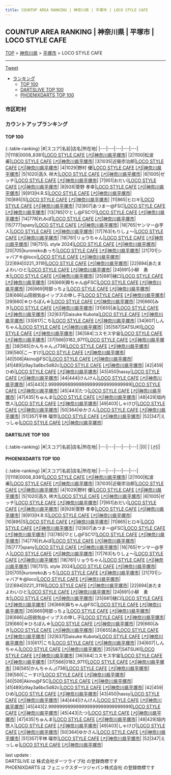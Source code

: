 ```yaml
---
title: COUNTUP AREA RANKING | 神奈川県 | 平塚市 | LOCO STYLE CAFE
---
```

## COUNTUP AREA RANKING | 神奈川県 | 平塚市 | LOCO STYLE CAFE

[TOP](/darts/rank/) > [神奈川県](/darts/rank/神奈川県/) > [平塚市](/darts/rank/神奈川県/平塚市/) > LOCO STYLE CAFE

___

<a href="https://twitter.com/share?ref_src=twsrc%5Etfw" data-text="COUNTUP AREA RANKING | 神奈川県平塚市LOCO STYLE CAFE" class="twitter-share-button" data-hashtags="DARTSLIVE,PHOENIXDARTS,darts,ダーツ" data-show-count="false">Tweet</a>

* [ランキング](#カウントアップランキング)
    * [TOP 100](#top-100)
    * [DARTSLIVE TOP 100](#dartslive-top-100)
    * [PHOENIXDARTS TOP 100](#phoenixdarts-top-100)

### 市区町村

<ul>

</ul>

### カウントアップランキング

#### TOP 100



{:.table-ranking}
|#|スコア|名前|店名|所在地|
|---|---|---|---|---|
|1|1118|<span class="rank-name-pd">0008_8381</span>|<a href="/darts/rank/shops/94775.html">LOCO STYLE CAFE</a> <a href="https://vs.phoenixdarts.com/jp/shop/shopDetailInfo/s_94775?s_seq=94775">[↗]</a>|<a href="/darts/rank/神奈川県/平塚市">神奈川県平塚市</a>|
|2|1100|<span class="rank-name-pd"><span class="pro-icon-pd"></span>松波 甫</span>|<a href="/darts/rank/shops/94775.html">LOCO STYLE CAFE</a> <a href="https://vs.phoenixdarts.com/jp/shop/shopDetailInfo/s_94775?s_seq=94775">[↗]</a>|<a href="/darts/rank/神奈川県/平塚市">神奈川県平塚市</a>|
|3|1035|<span class="rank-name-pd">近衞宗治郎</span>|<a href="/darts/rank/shops/94775.html">LOCO STYLE CAFE</a> <a href="https://vs.phoenixdarts.com/jp/shop/shopDetailInfo/s_94775?s_seq=94775">[↗]</a>|<a href="/darts/rank/神奈川県/平塚市">神奈川県平塚市</a>|
|4|1029|<span class="rank-name-pd"><span class="pro-icon-pd"></span>野村 優</span>|<a href="/darts/rank/shops/94775.html">LOCO STYLE CAFE</a> <a href="https://vs.phoenixdarts.com/jp/shop/shopDetailInfo/s_94775?s_seq=94775">[↗]</a>|<a href="/darts/rank/神奈川県/平塚市">神奈川県平塚市</a>|
|5|1020|<span class="rank-name-pd"><span class="pro-icon-pd"></span>高久 祥大</span>|<a href="/darts/rank/shops/94775.html">LOCO STYLE CAFE</a> <a href="https://vs.phoenixdarts.com/jp/shop/shopDetailInfo/s_94775?s_seq=94775">[↗]</a>|<a href="/darts/rank/神奈川県/平塚市">神奈川県平塚市</a>|
|6|1005|<span class="rank-name-pd">ゼッチ</span>|<a href="/darts/rank/shops/94775.html">LOCO STYLE CAFE</a> <a href="https://vs.phoenixdarts.com/jp/shop/shopDetailInfo/s_94775?s_seq=94775">[↗]</a>|<a href="/darts/rank/神奈川県/平塚市">神奈川県平塚市</a>|
|7|951|<span class="rank-name-pd">おだい</span>|<a href="/darts/rank/shops/94775.html">LOCO STYLE CAFE</a> <a href="https://vs.phoenixdarts.com/jp/shop/shopDetailInfo/s_94775?s_seq=94775">[↗]</a>|<a href="/darts/rank/神奈川県/平塚市">神奈川県平塚市</a>|
|8|928|<span class="rank-name-pd"><span class="pro-icon-pd"></span>菅野 孝幸</span>|<a href="/darts/rank/shops/94775.html">LOCO STYLE CAFE</a> <a href="https://vs.phoenixdarts.com/jp/shop/shopDetailInfo/s_94775?s_seq=94775">[↗]</a>|<a href="/darts/rank/神奈川県/平塚市">神奈川県平塚市</a>|
|9|913|<span class="rank-name-pd">H.R.S</span>|<a href="/darts/rank/shops/94775.html">LOCO STYLE CAFE</a> <a href="https://vs.phoenixdarts.com/jp/shop/shopDetailInfo/s_94775?s_seq=94775">[↗]</a>|<a href="/darts/rank/神奈川県/平塚市">神奈川県平塚市</a>|
|10|895|<span class="rank-name-pd">S</span>|<a href="/darts/rank/shops/94775.html">LOCO STYLE CAFE</a> <a href="https://vs.phoenixdarts.com/jp/shop/shopDetailInfo/s_94775?s_seq=94775">[↗]</a>|<a href="/darts/rank/神奈川県/平塚市">神奈川県平塚市</a>|
|11|865|<span class="rank-name-pd">ヒロキ</span>|<a href="/darts/rank/shops/94775.html">LOCO STYLE CAFE</a> <a href="https://vs.phoenixdarts.com/jp/shop/shopDetailInfo/s_94775?s_seq=94775">[↗]</a>|<a href="/darts/rank/神奈川県/平塚市">神奈川県平塚市</a>|
|12|807|<span class="rank-name-pd">あつまー@FSC</span>|<a href="/darts/rank/shops/94775.html">LOCO STYLE CAFE</a> <a href="https://vs.phoenixdarts.com/jp/shop/shopDetailInfo/s_94775?s_seq=94775">[↗]</a>|<a href="/darts/rank/神奈川県/平塚市">神奈川県平塚市</a>|
|13|785|<span class="rank-name-pd">♡とし@FSC♡</span>|<a href="/darts/rank/shops/94775.html">LOCO STYLE CAFE</a> <a href="https://vs.phoenixdarts.com/jp/shop/shopDetailInfo/s_94775?s_seq=94775">[↗]</a>|<a href="/darts/rank/神奈川県/平塚市">神奈川県平塚市</a>|
|14|778|<span class="rank-name-pd">れみぽ</span>|<a href="/darts/rank/shops/94775.html">LOCO STYLE CAFE</a> <a href="https://vs.phoenixdarts.com/jp/shop/shopDetailInfo/s_94775?s_seq=94775">[↗]</a>|<a href="/darts/rank/神奈川県/平塚市">神奈川県平塚市</a>|
|15|777|<span class="rank-name-pd">spany</span>|<a href="/darts/rank/shops/94775.html">LOCO STYLE CAFE</a> <a href="https://vs.phoenixdarts.com/jp/shop/shopDetailInfo/s_94775?s_seq=94775">[↗]</a>|<a href="/darts/rank/神奈川県/平塚市">神奈川県平塚市</a>|
|16|765|<span class="rank-name-pd">ヤンマー@芋人</span>|<a href="/darts/rank/shops/94775.html">LOCO STYLE CAFE</a> <a href="https://vs.phoenixdarts.com/jp/shop/shopDetailInfo/s_94775?s_seq=94775">[↗]</a>|<a href="/darts/rank/神奈川県/平塚市">神奈川県平塚市</a>|
|17|763|<span class="rank-name-pd">もりしょ〜</span>|<a href="/darts/rank/shops/94775.html">LOCO STYLE CAFE</a> <a href="https://vs.phoenixdarts.com/jp/shop/shopDetailInfo/s_94775?s_seq=94775">[↗]</a>|<a href="/darts/rank/神奈川県/平塚市">神奈川県平塚市</a>|
|18|761|<span class="rank-name-pd">リョウちゃん</span>|<a href="/darts/rank/shops/94775.html">LOCO STYLE CAFE</a> <a href="https://vs.phoenixdarts.com/jp/shop/shopDetailInfo/s_94775?s_seq=94775">[↗]</a>|<a href="/darts/rank/神奈川県/平塚市">神奈川県平塚市</a>|
|19|751|<span class="rank-name-pd">L style 2024</span>|<a href="/darts/rank/shops/94775.html">LOCO STYLE CAFE</a> <a href="https://vs.phoenixdarts.com/jp/shop/shopDetailInfo/s_94775?s_seq=94775">[↗]</a>|<a href="/darts/rank/神奈川県/平塚市">神奈川県平塚市</a>|
|20|705|<span class="rank-name-pd">kuronekoあっち</span>|<a href="/darts/rank/shops/94775.html">LOCO STYLE CAFE</a> <a href="https://vs.phoenixdarts.com/jp/shop/shopDetailInfo/s_94775?s_seq=94775">[↗]</a>|<a href="/darts/rank/神奈川県/平塚市">神奈川県平塚市</a>|
|21|701|<span class="rank-name-pd">シャバアキ@loco</span>|<a href="/darts/rank/shops/94775.html">LOCO STYLE CAFE</a> <a href="https://vs.phoenixdarts.com/jp/shop/shopDetailInfo/s_94775?s_seq=94775">[↗]</a>|<a href="/darts/rank/神奈川県/平塚市">神奈川県平塚市</a>|
|22|694|<span class="rank-name-pd">0221_3119</span>|<a href="/darts/rank/shops/94775.html">LOCO STYLE CAFE</a> <a href="https://vs.phoenixdarts.com/jp/shop/shopDetailInfo/s_94775?s_seq=94775">[↗]</a>|<a href="/darts/rank/神奈川県/平塚市">神奈川県平塚市</a>|
|22|694|<span class="rank-name-pd">あたまよわいひと</span>|<a href="/darts/rank/shops/94775.html">LOCO STYLE CAFE</a> <a href="https://vs.phoenixdarts.com/jp/shop/shopDetailInfo/s_94775?s_seq=94775">[↗]</a>|<a href="/darts/rank/神奈川県/平塚市">神奈川県平塚市</a>|
|24|691|<span class="rank-name-pd">小柳　勇太</span>|<a href="/darts/rank/shops/94775.html">LOCO STYLE CAFE</a> <a href="https://vs.phoenixdarts.com/jp/shop/shopDetailInfo/s_94775?s_seq=94775">[↗]</a>|<a href="/darts/rank/神奈川県/平塚市">神奈川県平塚市</a>|
|25|681|<span class="rank-name-pd">樋口</span>|<a href="/darts/rank/shops/94775.html">LOCO STYLE CAFE</a> <a href="https://vs.phoenixdarts.com/jp/shop/shopDetailInfo/s_94775?s_seq=94775">[↗]</a>|<a href="/darts/rank/神奈川県/平塚市">神奈川県平塚市</a>|
|26|669|<span class="rank-name-pd">舜ちゃん@FSC</span>|<a href="/darts/rank/shops/94775.html">LOCO STYLE CAFE</a> <a href="https://vs.phoenixdarts.com/jp/shop/shopDetailInfo/s_94775?s_seq=94775">[↗]</a>|<a href="/darts/rank/神奈川県/平塚市">神奈川県平塚市</a>|
|26|669|<span class="rank-name-pd">阿部っちょ</span>|<a href="/darts/rank/shops/94775.html">LOCO STYLE CAFE</a> <a href="https://vs.phoenixdarts.com/jp/shop/shopDetailInfo/s_94775?s_seq=94775">[↗]</a>|<a href="/darts/rank/神奈川県/平塚市">神奈川県平塚市</a>|
|28|666|<span class="rank-name-pd">山田弱気@イップスの申し子</span>|<a href="/darts/rank/shops/94775.html">LOCO STYLE CAFE</a> <a href="https://vs.phoenixdarts.com/jp/shop/shopDetailInfo/s_94775?s_seq=94775">[↗]</a>|<a href="/darts/rank/神奈川県/平塚市">神奈川県平塚市</a>|
|29|660|<span class="rank-name-pd">☆ひろぽん☆</span>|<a href="/darts/rank/shops/94775.html">LOCO STYLE CAFE</a> <a href="https://vs.phoenixdarts.com/jp/shop/shopDetailInfo/s_94775?s_seq=94775">[↗]</a>|<a href="/darts/rank/神奈川県/平塚市">神奈川県平塚市</a>|
|29|660|<span class="rank-name-pd">みき</span>|<a href="/darts/rank/shops/94775.html">LOCO STYLE CAFE</a> <a href="https://vs.phoenixdarts.com/jp/shop/shopDetailInfo/s_94775?s_seq=94775">[↗]</a>|<a href="/darts/rank/神奈川県/平塚市">神奈川県平塚市</a>|
|31|655|<span class="rank-name-pd">あ</span>|<a href="/darts/rank/shops/94775.html">LOCO STYLE CAFE</a> <a href="https://vs.phoenixdarts.com/jp/shop/shopDetailInfo/s_94775?s_seq=94775">[↗]</a>|<a href="/darts/rank/神奈川県/平塚市">神奈川県平塚市</a>|
|32|637|<span class="rank-name-pd">Daisuke Kubota</span>|<a href="/darts/rank/shops/94775.html">LOCO STYLE CAFE</a> <a href="https://vs.phoenixdarts.com/jp/shop/shopDetailInfo/s_94775?s_seq=94775">[↗]</a>|<a href="/darts/rank/神奈川県/平塚市">神奈川県平塚市</a>|
|33|617|<span class="rank-name-pd">こち</span>|<a href="/darts/rank/shops/94775.html">LOCO STYLE CAFE</a> <a href="https://vs.phoenixdarts.com/jp/shop/shopDetailInfo/s_94775?s_seq=94775">[↗]</a>|<a href="/darts/rank/神奈川県/平塚市">神奈川県平塚市</a>|
|34|607|<span class="rank-name-pd">しんちゃん</span>|<a href="/darts/rank/shops/94775.html">LOCO STYLE CAFE</a> <a href="https://vs.phoenixdarts.com/jp/shop/shopDetailInfo/s_94775?s_seq=94775">[↗]</a>|<a href="/darts/rank/神奈川県/平塚市">神奈川県平塚市</a>|
|35|587|<span class="rank-name-pd">SATSUKI</span>|<a href="/darts/rank/shops/94775.html">LOCO STYLE CAFE</a> <a href="https://vs.phoenixdarts.com/jp/shop/shopDetailInfo/s_94775?s_seq=94775">[↗]</a>|<a href="/darts/rank/神奈川県/平塚市">神奈川県平塚市</a>|
|36|584|<span class="rank-name-pd">コスモス宇宙</span>|<a href="/darts/rank/shops/94775.html">LOCO STYLE CAFE</a> <a href="https://vs.phoenixdarts.com/jp/shop/shopDetailInfo/s_94775?s_seq=94775">[↗]</a>|<a href="/darts/rank/神奈川県/平塚市">神奈川県平塚市</a>|
|37|566|<span class="rank-name-pd">0182_9711</span>|<a href="/darts/rank/shops/94775.html">LOCO STYLE CAFE</a> <a href="https://vs.phoenixdarts.com/jp/shop/shopDetailInfo/s_94775?s_seq=94775">[↗]</a>|<a href="/darts/rank/神奈川県/平塚市">神奈川県平塚市</a>|
|38|565|<span class="rank-name-pd">かんちゃん⊿738</span>|<a href="/darts/rank/shops/94775.html">LOCO STYLE CAFE</a> <a href="https://vs.phoenixdarts.com/jp/shop/shopDetailInfo/s_94775?s_seq=94775">[↗]</a>|<a href="/darts/rank/神奈川県/平塚市">神奈川県平塚市</a>|
|39|560|<span class="rank-name-pd">こーすけ</span>|<a href="/darts/rank/shops/94775.html">LOCO STYLE CAFE</a> <a href="https://vs.phoenixdarts.com/jp/shop/shopDetailInfo/s_94775?s_seq=94775">[↗]</a>|<a href="/darts/rank/神奈川県/平塚市">神奈川県平塚市</a>|
|40|506|<span class="rank-name-pd">Akino@FSC</span>|<a href="/darts/rank/shops/94775.html">LOCO STYLE CAFE</a> <a href="https://vs.phoenixdarts.com/jp/shop/shopDetailInfo/s_94775?s_seq=94775">[↗]</a>|<a href="/darts/rank/神奈川県/平塚市">神奈川県平塚市</a>|
|41|489|<span class="rank-name-pd">z9ay3a6bc5d82c</span>|<a href="/darts/rank/shops/94775.html">LOCO STYLE CAFE</a> <a href="https://vs.phoenixdarts.com/jp/shop/shopDetailInfo/s_94775?s_seq=94775">[↗]</a>|<a href="/darts/rank/神奈川県/平塚市">神奈川県平塚市</a>|
|42|459|<span class="rank-name-pd">ひめ</span>|<a href="/darts/rank/shops/94775.html">LOCO STYLE CAFE</a> <a href="https://vs.phoenixdarts.com/jp/shop/shopDetailInfo/s_94775?s_seq=94775">[↗]</a>|<a href="/darts/rank/神奈川県/平塚市">神奈川県平塚市</a>|
|43|450|<span class="rank-name-pd">hassy</span>|<a href="/darts/rank/shops/94775.html">LOCO STYLE CAFE</a> <a href="https://vs.phoenixdarts.com/jp/shop/shopDetailInfo/s_94775?s_seq=94775">[↗]</a>|<a href="/darts/rank/神奈川県/平塚市">神奈川県平塚市</a>|
|44|444|<span class="rank-name-pd">けんけん</span>|<a href="/darts/rank/shops/94775.html">LOCO STYLE CAFE</a> <a href="https://vs.phoenixdarts.com/jp/shop/shopDetailInfo/s_94775?s_seq=94775">[↗]</a>|<a href="/darts/rank/神奈川県/平塚市">神奈川県平塚市</a>|
|45|443|<span class="rank-name-pd">2.999999999999999999999999999999</span>|<a href="/darts/rank/shops/94775.html">LOCO STYLE CAFE</a> <a href="https://vs.phoenixdarts.com/jp/shop/shopDetailInfo/s_94775?s_seq=94775">[↗]</a>|<a href="/darts/rank/神奈川県/平塚市">神奈川県平塚市</a>|
|45|443|<span class="rank-name-pd">たつ</span>|<a href="/darts/rank/shops/94775.html">LOCO STYLE CAFE</a> <a href="https://vs.phoenixdarts.com/jp/shop/shopDetailInfo/s_94775?s_seq=94775">[↗]</a>|<a href="/darts/rank/神奈川県/平塚市">神奈川県平塚市</a>|
|47|435|<span class="rank-name-pd">ちゅんま</span>|<a href="/darts/rank/shops/94775.html">LOCO STYLE CAFE</a> <a href="https://vs.phoenixdarts.com/jp/shop/shopDetailInfo/s_94775?s_seq=94775">[↗]</a>|<a href="/darts/rank/神奈川県/平塚市">神奈川県平塚市</a>|
|48|429|<span class="rank-name-pd"><span class="pro-icon-pd"></span>垣内 悠人</span>|<a href="/darts/rank/shops/94775.html">LOCO STYLE CAFE</a> <a href="https://vs.phoenixdarts.com/jp/shop/shopDetailInfo/s_94775?s_seq=94775">[↗]</a>|<a href="/darts/rank/神奈川県/平塚市">神奈川県平塚市</a>|
|49|403|<span class="rank-name-pd">しゃけぴ</span>|<a href="/darts/rank/shops/94775.html">LOCO STYLE CAFE</a> <a href="https://vs.phoenixdarts.com/jp/shop/shopDetailInfo/s_94775?s_seq=94775">[↗]</a>|<a href="/darts/rank/神奈川県/平塚市">神奈川県平塚市</a>|
|50|364|<span class="rank-name-pd">ゆかさん</span>|<a href="/darts/rank/shops/94775.html">LOCO STYLE CAFE</a> <a href="https://vs.phoenixdarts.com/jp/shop/shopDetailInfo/s_94775?s_seq=94775">[↗]</a>|<a href="/darts/rank/神奈川県/平塚市">神奈川県平塚市</a>|
|51|357|<span class="rank-name-pd"><span class="pro-icon-pd"></span>平林 瑠奈</span>|<a href="/darts/rank/shops/94775.html">LOCO STYLE CAFE</a> <a href="https://vs.phoenixdarts.com/jp/shop/shopDetailInfo/s_94775?s_seq=94775">[↗]</a>|<a href="/darts/rank/神奈川県/平塚市">神奈川県平塚市</a>|
|52|347|<span class="rank-name-pd">えっしゅ</span>|<a href="/darts/rank/shops/94775.html">LOCO STYLE CAFE</a> <a href="https://vs.phoenixdarts.com/jp/shop/shopDetailInfo/s_94775?s_seq=94775">[↗]</a>|<a href="/darts/rank/神奈川県/平塚市">神奈川県平塚市</a>|


#### DARTSLIVE TOP 100



{:.table-ranking}
|#|スコア|名前|店名|所在地|
|---|---|---|---|---|
||0|<span class="rank-name-dl"> </span>|<a href="/darts/rank/shops/.html"></a> <a href="">[↗]</a>|<a href="/darts/rank//"></a>|


#### PHOENIXDARTS TOP 100



{:.table-ranking}
|#|スコア|名前|店名|所在地|
|---|---|---|---|---|
|1|1118|<span class="rank-name-pd">0008_8381</span>|<a href="/darts/rank/shops/94775.html">LOCO STYLE CAFE</a> <a href="https://vs.phoenixdarts.com/jp/shop/shopDetailInfo/s_94775?s_seq=94775">[↗]</a>|<a href="/darts/rank/神奈川県/平塚市">神奈川県平塚市</a>|
|2|1100|<span class="rank-name-pd"><span class="pro-icon-pd"></span>松波 甫</span>|<a href="/darts/rank/shops/94775.html">LOCO STYLE CAFE</a> <a href="https://vs.phoenixdarts.com/jp/shop/shopDetailInfo/s_94775?s_seq=94775">[↗]</a>|<a href="/darts/rank/神奈川県/平塚市">神奈川県平塚市</a>|
|3|1035|<span class="rank-name-pd">近衞宗治郎</span>|<a href="/darts/rank/shops/94775.html">LOCO STYLE CAFE</a> <a href="https://vs.phoenixdarts.com/jp/shop/shopDetailInfo/s_94775?s_seq=94775">[↗]</a>|<a href="/darts/rank/神奈川県/平塚市">神奈川県平塚市</a>|
|4|1029|<span class="rank-name-pd"><span class="pro-icon-pd"></span>野村 優</span>|<a href="/darts/rank/shops/94775.html">LOCO STYLE CAFE</a> <a href="https://vs.phoenixdarts.com/jp/shop/shopDetailInfo/s_94775?s_seq=94775">[↗]</a>|<a href="/darts/rank/神奈川県/平塚市">神奈川県平塚市</a>|
|5|1020|<span class="rank-name-pd"><span class="pro-icon-pd"></span>高久 祥大</span>|<a href="/darts/rank/shops/94775.html">LOCO STYLE CAFE</a> <a href="https://vs.phoenixdarts.com/jp/shop/shopDetailInfo/s_94775?s_seq=94775">[↗]</a>|<a href="/darts/rank/神奈川県/平塚市">神奈川県平塚市</a>|
|6|1005|<span class="rank-name-pd">ゼッチ</span>|<a href="/darts/rank/shops/94775.html">LOCO STYLE CAFE</a> <a href="https://vs.phoenixdarts.com/jp/shop/shopDetailInfo/s_94775?s_seq=94775">[↗]</a>|<a href="/darts/rank/神奈川県/平塚市">神奈川県平塚市</a>|
|7|951|<span class="rank-name-pd">おだい</span>|<a href="/darts/rank/shops/94775.html">LOCO STYLE CAFE</a> <a href="https://vs.phoenixdarts.com/jp/shop/shopDetailInfo/s_94775?s_seq=94775">[↗]</a>|<a href="/darts/rank/神奈川県/平塚市">神奈川県平塚市</a>|
|8|928|<span class="rank-name-pd"><span class="pro-icon-pd"></span>菅野 孝幸</span>|<a href="/darts/rank/shops/94775.html">LOCO STYLE CAFE</a> <a href="https://vs.phoenixdarts.com/jp/shop/shopDetailInfo/s_94775?s_seq=94775">[↗]</a>|<a href="/darts/rank/神奈川県/平塚市">神奈川県平塚市</a>|
|9|913|<span class="rank-name-pd">H.R.S</span>|<a href="/darts/rank/shops/94775.html">LOCO STYLE CAFE</a> <a href="https://vs.phoenixdarts.com/jp/shop/shopDetailInfo/s_94775?s_seq=94775">[↗]</a>|<a href="/darts/rank/神奈川県/平塚市">神奈川県平塚市</a>|
|10|895|<span class="rank-name-pd">S</span>|<a href="/darts/rank/shops/94775.html">LOCO STYLE CAFE</a> <a href="https://vs.phoenixdarts.com/jp/shop/shopDetailInfo/s_94775?s_seq=94775">[↗]</a>|<a href="/darts/rank/神奈川県/平塚市">神奈川県平塚市</a>|
|11|865|<span class="rank-name-pd">ヒロキ</span>|<a href="/darts/rank/shops/94775.html">LOCO STYLE CAFE</a> <a href="https://vs.phoenixdarts.com/jp/shop/shopDetailInfo/s_94775?s_seq=94775">[↗]</a>|<a href="/darts/rank/神奈川県/平塚市">神奈川県平塚市</a>|
|12|807|<span class="rank-name-pd">あつまー@FSC</span>|<a href="/darts/rank/shops/94775.html">LOCO STYLE CAFE</a> <a href="https://vs.phoenixdarts.com/jp/shop/shopDetailInfo/s_94775?s_seq=94775">[↗]</a>|<a href="/darts/rank/神奈川県/平塚市">神奈川県平塚市</a>|
|13|785|<span class="rank-name-pd">♡とし@FSC♡</span>|<a href="/darts/rank/shops/94775.html">LOCO STYLE CAFE</a> <a href="https://vs.phoenixdarts.com/jp/shop/shopDetailInfo/s_94775?s_seq=94775">[↗]</a>|<a href="/darts/rank/神奈川県/平塚市">神奈川県平塚市</a>|
|14|778|<span class="rank-name-pd">れみぽ</span>|<a href="/darts/rank/shops/94775.html">LOCO STYLE CAFE</a> <a href="https://vs.phoenixdarts.com/jp/shop/shopDetailInfo/s_94775?s_seq=94775">[↗]</a>|<a href="/darts/rank/神奈川県/平塚市">神奈川県平塚市</a>|
|15|777|<span class="rank-name-pd">spany</span>|<a href="/darts/rank/shops/94775.html">LOCO STYLE CAFE</a> <a href="https://vs.phoenixdarts.com/jp/shop/shopDetailInfo/s_94775?s_seq=94775">[↗]</a>|<a href="/darts/rank/神奈川県/平塚市">神奈川県平塚市</a>|
|16|765|<span class="rank-name-pd">ヤンマー@芋人</span>|<a href="/darts/rank/shops/94775.html">LOCO STYLE CAFE</a> <a href="https://vs.phoenixdarts.com/jp/shop/shopDetailInfo/s_94775?s_seq=94775">[↗]</a>|<a href="/darts/rank/神奈川県/平塚市">神奈川県平塚市</a>|
|17|763|<span class="rank-name-pd">もりしょ〜</span>|<a href="/darts/rank/shops/94775.html">LOCO STYLE CAFE</a> <a href="https://vs.phoenixdarts.com/jp/shop/shopDetailInfo/s_94775?s_seq=94775">[↗]</a>|<a href="/darts/rank/神奈川県/平塚市">神奈川県平塚市</a>|
|18|761|<span class="rank-name-pd">リョウちゃん</span>|<a href="/darts/rank/shops/94775.html">LOCO STYLE CAFE</a> <a href="https://vs.phoenixdarts.com/jp/shop/shopDetailInfo/s_94775?s_seq=94775">[↗]</a>|<a href="/darts/rank/神奈川県/平塚市">神奈川県平塚市</a>|
|19|751|<span class="rank-name-pd">L style 2024</span>|<a href="/darts/rank/shops/94775.html">LOCO STYLE CAFE</a> <a href="https://vs.phoenixdarts.com/jp/shop/shopDetailInfo/s_94775?s_seq=94775">[↗]</a>|<a href="/darts/rank/神奈川県/平塚市">神奈川県平塚市</a>|
|20|705|<span class="rank-name-pd">kuronekoあっち</span>|<a href="/darts/rank/shops/94775.html">LOCO STYLE CAFE</a> <a href="https://vs.phoenixdarts.com/jp/shop/shopDetailInfo/s_94775?s_seq=94775">[↗]</a>|<a href="/darts/rank/神奈川県/平塚市">神奈川県平塚市</a>|
|21|701|<span class="rank-name-pd">シャバアキ@loco</span>|<a href="/darts/rank/shops/94775.html">LOCO STYLE CAFE</a> <a href="https://vs.phoenixdarts.com/jp/shop/shopDetailInfo/s_94775?s_seq=94775">[↗]</a>|<a href="/darts/rank/神奈川県/平塚市">神奈川県平塚市</a>|
|22|694|<span class="rank-name-pd">0221_3119</span>|<a href="/darts/rank/shops/94775.html">LOCO STYLE CAFE</a> <a href="https://vs.phoenixdarts.com/jp/shop/shopDetailInfo/s_94775?s_seq=94775">[↗]</a>|<a href="/darts/rank/神奈川県/平塚市">神奈川県平塚市</a>|
|22|694|<span class="rank-name-pd">あたまよわいひと</span>|<a href="/darts/rank/shops/94775.html">LOCO STYLE CAFE</a> <a href="https://vs.phoenixdarts.com/jp/shop/shopDetailInfo/s_94775?s_seq=94775">[↗]</a>|<a href="/darts/rank/神奈川県/平塚市">神奈川県平塚市</a>|
|24|691|<span class="rank-name-pd">小柳　勇太</span>|<a href="/darts/rank/shops/94775.html">LOCO STYLE CAFE</a> <a href="https://vs.phoenixdarts.com/jp/shop/shopDetailInfo/s_94775?s_seq=94775">[↗]</a>|<a href="/darts/rank/神奈川県/平塚市">神奈川県平塚市</a>|
|25|681|<span class="rank-name-pd">樋口</span>|<a href="/darts/rank/shops/94775.html">LOCO STYLE CAFE</a> <a href="https://vs.phoenixdarts.com/jp/shop/shopDetailInfo/s_94775?s_seq=94775">[↗]</a>|<a href="/darts/rank/神奈川県/平塚市">神奈川県平塚市</a>|
|26|669|<span class="rank-name-pd">舜ちゃん@FSC</span>|<a href="/darts/rank/shops/94775.html">LOCO STYLE CAFE</a> <a href="https://vs.phoenixdarts.com/jp/shop/shopDetailInfo/s_94775?s_seq=94775">[↗]</a>|<a href="/darts/rank/神奈川県/平塚市">神奈川県平塚市</a>|
|26|669|<span class="rank-name-pd">阿部っちょ</span>|<a href="/darts/rank/shops/94775.html">LOCO STYLE CAFE</a> <a href="https://vs.phoenixdarts.com/jp/shop/shopDetailInfo/s_94775?s_seq=94775">[↗]</a>|<a href="/darts/rank/神奈川県/平塚市">神奈川県平塚市</a>|
|28|666|<span class="rank-name-pd">山田弱気@イップスの申し子</span>|<a href="/darts/rank/shops/94775.html">LOCO STYLE CAFE</a> <a href="https://vs.phoenixdarts.com/jp/shop/shopDetailInfo/s_94775?s_seq=94775">[↗]</a>|<a href="/darts/rank/神奈川県/平塚市">神奈川県平塚市</a>|
|29|660|<span class="rank-name-pd">☆ひろぽん☆</span>|<a href="/darts/rank/shops/94775.html">LOCO STYLE CAFE</a> <a href="https://vs.phoenixdarts.com/jp/shop/shopDetailInfo/s_94775?s_seq=94775">[↗]</a>|<a href="/darts/rank/神奈川県/平塚市">神奈川県平塚市</a>|
|29|660|<span class="rank-name-pd">みき</span>|<a href="/darts/rank/shops/94775.html">LOCO STYLE CAFE</a> <a href="https://vs.phoenixdarts.com/jp/shop/shopDetailInfo/s_94775?s_seq=94775">[↗]</a>|<a href="/darts/rank/神奈川県/平塚市">神奈川県平塚市</a>|
|31|655|<span class="rank-name-pd">あ</span>|<a href="/darts/rank/shops/94775.html">LOCO STYLE CAFE</a> <a href="https://vs.phoenixdarts.com/jp/shop/shopDetailInfo/s_94775?s_seq=94775">[↗]</a>|<a href="/darts/rank/神奈川県/平塚市">神奈川県平塚市</a>|
|32|637|<span class="rank-name-pd">Daisuke Kubota</span>|<a href="/darts/rank/shops/94775.html">LOCO STYLE CAFE</a> <a href="https://vs.phoenixdarts.com/jp/shop/shopDetailInfo/s_94775?s_seq=94775">[↗]</a>|<a href="/darts/rank/神奈川県/平塚市">神奈川県平塚市</a>|
|33|617|<span class="rank-name-pd">こち</span>|<a href="/darts/rank/shops/94775.html">LOCO STYLE CAFE</a> <a href="https://vs.phoenixdarts.com/jp/shop/shopDetailInfo/s_94775?s_seq=94775">[↗]</a>|<a href="/darts/rank/神奈川県/平塚市">神奈川県平塚市</a>|
|34|607|<span class="rank-name-pd">しんちゃん</span>|<a href="/darts/rank/shops/94775.html">LOCO STYLE CAFE</a> <a href="https://vs.phoenixdarts.com/jp/shop/shopDetailInfo/s_94775?s_seq=94775">[↗]</a>|<a href="/darts/rank/神奈川県/平塚市">神奈川県平塚市</a>|
|35|587|<span class="rank-name-pd">SATSUKI</span>|<a href="/darts/rank/shops/94775.html">LOCO STYLE CAFE</a> <a href="https://vs.phoenixdarts.com/jp/shop/shopDetailInfo/s_94775?s_seq=94775">[↗]</a>|<a href="/darts/rank/神奈川県/平塚市">神奈川県平塚市</a>|
|36|584|<span class="rank-name-pd">コスモス宇宙</span>|<a href="/darts/rank/shops/94775.html">LOCO STYLE CAFE</a> <a href="https://vs.phoenixdarts.com/jp/shop/shopDetailInfo/s_94775?s_seq=94775">[↗]</a>|<a href="/darts/rank/神奈川県/平塚市">神奈川県平塚市</a>|
|37|566|<span class="rank-name-pd">0182_9711</span>|<a href="/darts/rank/shops/94775.html">LOCO STYLE CAFE</a> <a href="https://vs.phoenixdarts.com/jp/shop/shopDetailInfo/s_94775?s_seq=94775">[↗]</a>|<a href="/darts/rank/神奈川県/平塚市">神奈川県平塚市</a>|
|38|565|<span class="rank-name-pd">かんちゃん⊿738</span>|<a href="/darts/rank/shops/94775.html">LOCO STYLE CAFE</a> <a href="https://vs.phoenixdarts.com/jp/shop/shopDetailInfo/s_94775?s_seq=94775">[↗]</a>|<a href="/darts/rank/神奈川県/平塚市">神奈川県平塚市</a>|
|39|560|<span class="rank-name-pd">こーすけ</span>|<a href="/darts/rank/shops/94775.html">LOCO STYLE CAFE</a> <a href="https://vs.phoenixdarts.com/jp/shop/shopDetailInfo/s_94775?s_seq=94775">[↗]</a>|<a href="/darts/rank/神奈川県/平塚市">神奈川県平塚市</a>|
|40|506|<span class="rank-name-pd">Akino@FSC</span>|<a href="/darts/rank/shops/94775.html">LOCO STYLE CAFE</a> <a href="https://vs.phoenixdarts.com/jp/shop/shopDetailInfo/s_94775?s_seq=94775">[↗]</a>|<a href="/darts/rank/神奈川県/平塚市">神奈川県平塚市</a>|
|41|489|<span class="rank-name-pd">z9ay3a6bc5d82c</span>|<a href="/darts/rank/shops/94775.html">LOCO STYLE CAFE</a> <a href="https://vs.phoenixdarts.com/jp/shop/shopDetailInfo/s_94775?s_seq=94775">[↗]</a>|<a href="/darts/rank/神奈川県/平塚市">神奈川県平塚市</a>|
|42|459|<span class="rank-name-pd">ひめ</span>|<a href="/darts/rank/shops/94775.html">LOCO STYLE CAFE</a> <a href="https://vs.phoenixdarts.com/jp/shop/shopDetailInfo/s_94775?s_seq=94775">[↗]</a>|<a href="/darts/rank/神奈川県/平塚市">神奈川県平塚市</a>|
|43|450|<span class="rank-name-pd">hassy</span>|<a href="/darts/rank/shops/94775.html">LOCO STYLE CAFE</a> <a href="https://vs.phoenixdarts.com/jp/shop/shopDetailInfo/s_94775?s_seq=94775">[↗]</a>|<a href="/darts/rank/神奈川県/平塚市">神奈川県平塚市</a>|
|44|444|<span class="rank-name-pd">けんけん</span>|<a href="/darts/rank/shops/94775.html">LOCO STYLE CAFE</a> <a href="https://vs.phoenixdarts.com/jp/shop/shopDetailInfo/s_94775?s_seq=94775">[↗]</a>|<a href="/darts/rank/神奈川県/平塚市">神奈川県平塚市</a>|
|45|443|<span class="rank-name-pd">2.999999999999999999999999999999</span>|<a href="/darts/rank/shops/94775.html">LOCO STYLE CAFE</a> <a href="https://vs.phoenixdarts.com/jp/shop/shopDetailInfo/s_94775?s_seq=94775">[↗]</a>|<a href="/darts/rank/神奈川県/平塚市">神奈川県平塚市</a>|
|45|443|<span class="rank-name-pd">たつ</span>|<a href="/darts/rank/shops/94775.html">LOCO STYLE CAFE</a> <a href="https://vs.phoenixdarts.com/jp/shop/shopDetailInfo/s_94775?s_seq=94775">[↗]</a>|<a href="/darts/rank/神奈川県/平塚市">神奈川県平塚市</a>|
|47|435|<span class="rank-name-pd">ちゅんま</span>|<a href="/darts/rank/shops/94775.html">LOCO STYLE CAFE</a> <a href="https://vs.phoenixdarts.com/jp/shop/shopDetailInfo/s_94775?s_seq=94775">[↗]</a>|<a href="/darts/rank/神奈川県/平塚市">神奈川県平塚市</a>|
|48|429|<span class="rank-name-pd"><span class="pro-icon-pd"></span>垣内 悠人</span>|<a href="/darts/rank/shops/94775.html">LOCO STYLE CAFE</a> <a href="https://vs.phoenixdarts.com/jp/shop/shopDetailInfo/s_94775?s_seq=94775">[↗]</a>|<a href="/darts/rank/神奈川県/平塚市">神奈川県平塚市</a>|
|49|403|<span class="rank-name-pd">しゃけぴ</span>|<a href="/darts/rank/shops/94775.html">LOCO STYLE CAFE</a> <a href="https://vs.phoenixdarts.com/jp/shop/shopDetailInfo/s_94775?s_seq=94775">[↗]</a>|<a href="/darts/rank/神奈川県/平塚市">神奈川県平塚市</a>|
|50|364|<span class="rank-name-pd">ゆかさん</span>|<a href="/darts/rank/shops/94775.html">LOCO STYLE CAFE</a> <a href="https://vs.phoenixdarts.com/jp/shop/shopDetailInfo/s_94775?s_seq=94775">[↗]</a>|<a href="/darts/rank/神奈川県/平塚市">神奈川県平塚市</a>|
|51|357|<span class="rank-name-pd"><span class="pro-icon-pd"></span>平林 瑠奈</span>|<a href="/darts/rank/shops/94775.html">LOCO STYLE CAFE</a> <a href="https://vs.phoenixdarts.com/jp/shop/shopDetailInfo/s_94775?s_seq=94775">[↗]</a>|<a href="/darts/rank/神奈川県/平塚市">神奈川県平塚市</a>|
|52|347|<span class="rank-name-pd">えっしゅ</span>|<a href="/darts/rank/shops/94775.html">LOCO STYLE CAFE</a> <a href="https://vs.phoenixdarts.com/jp/shop/shopDetailInfo/s_94775?s_seq=94775">[↗]</a>|<a href="/darts/rank/神奈川県/平塚市">神奈川県平塚市</a>|


<div class="footer border-top border-gray-light mt-5 pt-3 text-right text-gray">
    last update : <span style="font-weight: italic" id="foot_last_modified"></span><br />
    DARTSLIVE は 株式会社ダーツライブ社 の登録商標です<br />
    PHOENIXDARTS は フェニックスダーツジャパン株式会社 の登録商標です<br />
</div>

<script src="https://cdnjs.cloudflare.com/ajax/libs/jquery.tablesorter/2.31.3/js/jquery.tablesorter.min.js" integrity="sha512-qzgd5cYSZcosqpzpn7zF2ZId8f/8CHmFKZ8j7mU4OUXTNRd5g+ZHBPsgKEwoqxCtdQvExE5LprwwPAgoicguNg==" crossorigin="anonymous" referrerpolicy="no-referrer"></script>
<link rel="stylesheet" href="https://cdnjs.cloudflare.com/ajax/libs/jquery.tablesorter/2.31.3/css/theme.default.min.css" integrity="sha512-wghhOJkjQX0Lh3NSWvNKeZ0ZpNn+SPVXX1Qyc9OCaogADktxrBiBdKGDoqVUOyhStvMBmJQ8ZdMHiR3wuEq8+w==" crossorigin="anonymous" referrerpolicy="no-referrer" />
<script>
$(function() {
    $(".table-ranking").tablesorter({sortList:[[0, 0]]});
    $("#foot_last_modified").text(formatDate(new Date(document.lastModified), 'yyyy-MM-dd HH:mm:ss'));
});
</script>

<script async src="https://platform.twitter.com/widgets.js" charset="utf-8"></script>